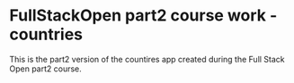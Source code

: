 # FullStackOpen part2 course work - countries

This is the part2 version of the countires app created during the Full Stack Open part2 course.